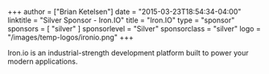 +++
author = ["Brian Ketelsen"]
date = "2015-03-23T18:54:34-04:00"
linktitle = "Silver Sponsor - Iron.IO"
title = "Iron.IO"
type = "sponsor"
sponsors = [ "silver" ] 
sponsorlevel = "Silver"
sponsorclass = "silver"
logo = "/images/temp-logos/ironio.png"
+++

 Iron.io is an industrial-strength development platform built to power your modern applications.
